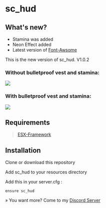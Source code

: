 # sc_hud

## What's new?

- Stamina was added
- Neon Effect added
- Latest version of [Font-Awsome](https://fontawesome.com/v6/search?o=r&m=free)

This is the new version of sc_hud. V1.0.2

### Without bulletproof vest and stamina:
![](https://cdn.discordapp.com/attachments/1100114436250947607/1142855138248237198/Screenshot_2023-08-20_181807.png)

### With bulletproof vest and stamina:
![](https://cdn.discordapp.com/attachments/1100114436250947607/1142853141319135344/Screenshot_2023-08-20_180831.png)


## Requirements

> [ESX-Framework](https://github.com/esx-framework/esx-legacy)

## Installation
Clone or download this repository

Add sc_hud to your resources directory

Add this in your server.cfg :
```
ensure sc_hud
```
» You want more? Come to my [Discord Server](https://discord.gg/Mqgewse3Yc)
